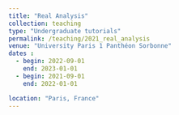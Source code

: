 ```yaml
---
title: "Real Analysis"
collection: teaching
type: "Undergraduate tutorials"
permalink: /teaching/2021_real_analysis
venue: "University Paris 1 Panthéon Sorbonne"
dates :
  - begin: 2022-09-01
    end: 2023-01-01 
  - begin: 2021-09-01
    end: 2022-01-01 

location: "Paris, France"
---
```

